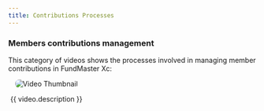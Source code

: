 ```yaml
---
title: Contributions Processes
---
```


### Members contributions management

This category of videos shows the processes involved in managing member contributions in FundMaster Xc:

<div class="videos-grid">
  <div v-for="video in videos" :key="video.id" class="video-item">
    <a @click="openModal(video)">
      <img :src="video.thumbnail" alt="Video Thumbnail">
    </a>
    <p>{{ video.description }}</p>
  </div>
</div>

<template>
  <div class="video-modal" v-if="currentVideo">
    <div class="video-modal-overlay" @click="closeModal">
      <div class="video-modal-frame">
        <iframe 
          :src="currentVideo.videoUrl" 
          frameborder="0" 
          allow="accelerometer; autoplay; clipboard-write; encrypted-media; gyroscope; picture-in-picture; web-share"
          allowfullscreen>
        </iframe>
      </div>
      <button class="close-modal" @click="closeModal">Close</button>
    </div>
  </div>
</template>

<script>
export default {
  data() {
    return {
      videos: [
   {
          id: 1,
          thumbnail: "https://img.youtube.com/vi/JgT4hzn6liQ/hqdefault.jpg",
          videoUrl: "https://www.youtube.com/embed/JgT4hzn6liQ",
          description: "Generating a contribution schedule"
        },
        {
          id: 2,
          thumbnail: "https://img.youtube.com/vi/3zdOL-HrQiE/hqdefault.jpg",
          videoUrl: "https://www.youtube.com/embed/3zdOL-HrQiE",
          description: "Validating a contribution schedule"
        },
        {
          id: 3,
          thumbnail: "https://img.youtube.com/vi/sVmVNSTFMT8/hqdefault.jpg",
          videoUrl: "https://www.youtube.com/embed/sVmVNSTFMT8",
          description: "Creating a contribution receipt"
        },
        {
          id: 4,
          thumbnail: "https://img.youtube.com/vi/VdcX0ibiE7Y/hqdefault.jpg",
          videoUrl: "https://www.youtube.com/embed/VdcX0ibiE7Y",
          description: "Tying a contribution schedule to a receipt"
        },
     
        // Add more videos here...
      ],
      currentVideo: null
    };
  },
  methods: {
    openModal(video) {
      this.currentVideo = video;
    },
    closeModal() {
      this.currentVideo = null;
    }
  }
};
</script>

<style>
.videos-grid {
  display: grid;
  grid-template-columns: repeat(3, 1fr);
  grid-gap: 20px;
}

.video-item {
  position: relative;
  text-align: center;
  cursor: pointer;
}

.video-item img {
  max-width: 100%;
  border-radius: 8px;
  transition: transform 0.3s ease;
}

.video-item:hover img {
  transform: scale(1.05);
}

.video-modal-overlay {
  position: fixed;
  top: 0;
  left: 0;
  width: 100%;
  height: 100%;
  background-color: rgba(0, 0, 0, 0.7);
  display: flex;
  justify-content: center;
  align-items: center;
  z-index: 9999;
  backdrop-filter: blur(5px);
}

.video-modal-frame {
  position: relative;
  width: 60%;
  padding-bottom: 33.75%;
  height: 0;
}

.video-modal-frame iframe {
  position: absolute;
  width: 100%;
  height: 90%;
}

.close-modal {
  position: absolute;
  top: 15px;
  right: 15px;
  background-color: red; /* Red background */
  color: white; /* White text/icon */
  border: none;
  font-size: 18px;
  cursor: pointer;
  padding: 8px 12px;
  border-radius: 5px;
  transition: background-color 0.3s ease;
}

</style>
